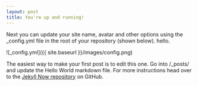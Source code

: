 ```yaml
---
layout: post
title: You're up and running!
---
```


Next you can update your site name, avatar and other options using the _config.yml file in the root of your repository (shown below).
hello.

![_config.yml]({{ site.baseurl }}/images/config.png)

The easiest way to make your first post is to edit this one. Go into /_posts/ and update the Hello World markdown file. For more instructions head over to the [Jekyll Now repository](https://github.com/barryclark/jekyll-now) on GitHub.
